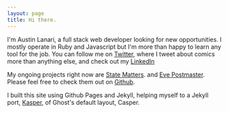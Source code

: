 ```yaml
---
layout: page
title: Hi there.
---
```


I'm Austin Lanari, a full stack web developer looking for new opportunities.  I mostly operate in Ruby and Javascript but I'm more than happy to learn any tool for the job.  You can follow me on <a href="http://twitter.com/austinlanari" target="_blank">Twitter</a>, where I tweet about comics more than anything else, and check out my <a href="http://linkedin.com/in/austin-lanari" target="_blank">LinkedIn</a>

My ongoing projects right now are <a href="http://state-matters.com" target="_blank">State Matters</a>. and <a href="http://eve-postmaster.herokuapp.com" target="_blank">Eve Postmaster</a>.  Please feel free to check them out on <a href="http://github.com/foggy1" target="_blank">Github</a>.

I built this site using Github Pages and Jekyll, helping myself to a Jekyll port, <a href="http://github.com/rosario/kasper" target="_blank">Kasper</a>, of Ghost's default layout, Casper.  
